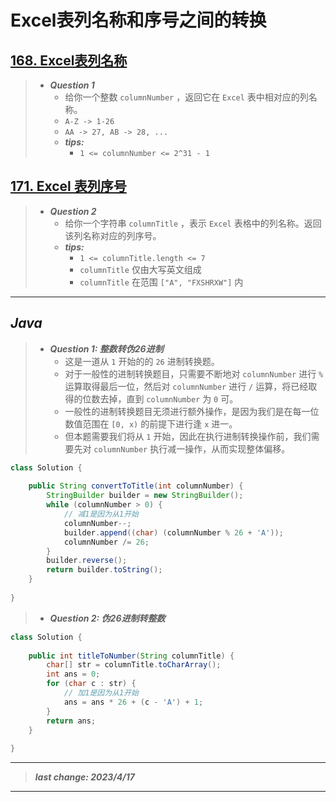 # Excel表列名称和序号之间的转换

## [168. Excel表列名称](https://leetcode.cn/problems/excel-sheet-column-title/)

> - ***Question 1***
>   - 给你一个整数 `columnNumber` ，返回它在 `Excel` 表中相对应的列名称。
>   - `A-Z -> 1-26`
>   - `AA -> 27, AB -> 28, ...`
>   - ***tips:***
>     - `1 <= columnNumber <= 2^31 - 1`

## [171. Excel 表列序号](https://leetcode.cn/problems/excel-sheet-column-number/)

> - ***Question 2***
>   - 给你一个字符串 `columnTitle` ，表示 `Excel` 表格中的列名称。返回该列名称对应的列序号。
>   - ***tips:***
>     - `1 <= columnTitle.length <= 7`
>     - `columnTitle` 仅由大写英文组成
>     - `columnTitle` 在范围 `["A", "FXSHRXW"]` 内

---

## *Java*

> - ***Question 1: 整数转伪26进制***
>   - 这是一道从 `1` 开始的的 `26` 进制转换题。
>   - 对于一般性的进制转换题目，只需要不断地对 `columnNumber` 进行 `%` 运算取得最后一位，然后对 `columnNumber` 进行 `/` 运算，将已经取得的位数去掉，直到 `columnNumber` 为 `0` 可。
>   - 一般性的进制转换题目无须进行额外操作，是因为我们是在每一位数值范围在 `[0, x)` 的前提下进行逢 `x` 进一。
>   - 但本题需要我们将从 `1` 开始，因此在执行进制转换操作前，我们需要先对 `columnNumber` 执行减一操作，从而实现整体偏移。

```java
class Solution {
    
    public String convertToTitle(int columnNumber) {
        StringBuilder builder = new StringBuilder();
        while (columnNumber > 0) {
            // 减1是因为从1开始
            columnNumber--;
            builder.append((char) (columnNumber % 26 + 'A'));
            columnNumber /= 26;
        }
        builder.reverse();
        return builder.toString();
    }
    
}
```

> - ***Question 2: 伪26进制转整数***

```java
class Solution {
    
    public int titleToNumber(String columnTitle) {
        char[] str = columnTitle.toCharArray();
        int ans = 0;
        for (char c : str) {
            // 加1是因为从1开始
            ans = ans * 26 + (c - 'A') + 1;
        }
        return ans;
    }
    
}
```

---

> ***last change: 2023/4/17***

---

